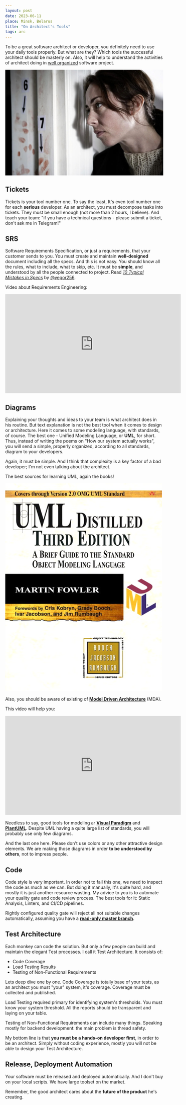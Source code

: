 ```yaml
---
layout: post
date: 2023-06-11
place: Minsk, Belarus
title: "On Architect's Tools"
tags: arc
---
```


To be a great software architect or developer, you definitely need to use your daily tools properly.
But what are they?
Which tools the successful architect should be masterly on.
Also, it will help
to understand the activities of architect doing
in [well organized](https://h1alexbel.github.io/2023/01/21/maintainable-project-template.html) software project.

<!--more-->

<img src="/images/2023/06/forbrydelsen.jpg">

## Tickets

Tickets is your tool number one.
To say the least, It's even tool number one for each **serious** developer.
As an architect, you must decompose tasks into tickets.
They must be small enough (not more than 2 hours, I believe).
And teach your team: "if you have a technical questions - please submit a ticket, don't ask me in Telegram!"

## SRS

Software Requirements Specification, or just a requirements, that your customer sends to you.
You must create and maintain **well-designed** document including all the specs.
And this is not easy.
You should know all the rules, what to include, what to skip, etc.
It must be **simple**, and understood by all the people connected to project.
Read [_10 Typical Mistakes in Specs_](https://www.yegor256.com/2015/11/10/ten-mistakes-in-specs.html) by [@yegor256](https://github.com/yegor256).

Video about Requirements Engineering:
<iframe width="560" height="315" src="https://www.youtube.com/embed/RglMmJb0PZ4" title="YouTube video player" frameborder="0" allow="accelerometer; autoplay; clipboard-write; encrypted-media; gyroscope; picture-in-picture; web-share" allowfullscreen></iframe>

## Diagrams

Explaining your thoughts and ideas to your team is what architect does in his routine.
But text explanation is not the best tool when it comes to design or architecture.
Here it comes to some modeling language, with standards, of course.
The best one - Unified Modeling Language, or **UML**, for short.
Thus, instead of writing the poems on "How our system actually works",
you will send a simple, properly organized, according to all standards, diagram to your developers.

Again, it must be simple.
And I think that complexity is a key factor of a bad developer;
I'm not even talking about the architect.

The best sources for learning UML, again the books!

<img src="/images/2023/06/uml-book.jpg">

Also, you should be aware of existing of [**Model Driven Architecture**](https://www.omg.org/mda) (MDA).

This video will help you:
<iframe width="560" height="315" src="https://www.youtube.com/embed/DNAMztROPyI" title="YouTube video player" frameborder="0" allow="accelerometer; autoplay; clipboard-write; encrypted-media; gyroscope; picture-in-picture; web-share" allowfullscreen></iframe>

Needless to say, good tools for modeling ar [**Visual Paradigm**](https://online.visual-paradigm.com) and [**PlantUML**](https://plantuml.com).
Despite UML having a quite large list of standards, you will probably use only few diagrams.

And the last one here.
Please don't use colors or any other attractive design elements.
We are making those diagrams in order **to be understood by others**, not to impress people.

## Code

Code style is very important.
In order not to fail this one, we need to inspect the code as much as we can.
But doing it manually, it's quite hard, and mostly it is just another resource wasting.
My advice to you is to automate your quality gate and code review process.
The best tools for it: Static Analysis, Linters, and CI/CD pipelines.

Rightly configured quality gate will reject all not suitable changes automatically,
assuming you have a [**read-only master branch**](https://www.yegor256.com/2014/07/21/read-only-master-branch.html).

## Test Architecture

Each monkey can code the solution.
But only a few people can build and maintain the elegant Test processes.
I call it Test Architecture.
It consists of:
- Code Coverage
- Load Testing Results
- Testing of Non-Functional Requirements

Lets deep dive one by one.
Code Coverage is totally base of your tests,
as an architect you must "your" system, it's coverage.
Coverage must be collected and published.

Load Testing required primary for identifying system's thresholds.
You must know your system threshold.
All the reports should be transparent and laying on your table.

Testing of Non-Functional Requirements can include many things.
Speaking mostly for backend development: the main problem is thread safety.

My bottom line is that **you must be a hands-on developer first**, in order to be an architect. 
Simply without coding experience, mostly you will not be able to design your Test Architecture.

## Release, Deployment Automation

Your software must be released and deployed automatically.
And I don't buy on your local scripts.
We have large toolset on the market.

Remember, the good architect cares about the **future of the product** he's creating.
